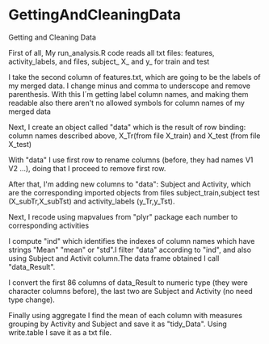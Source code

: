 # GettingAndCleaningData
Getting and Cleaning Data


First of all, My run_analysis.R code reads all txt files: features, 
activity_labels, and files,  subject_ X_ and y_ for train and test

I take the second column of features.txt, which are going to be the labels 
of my merged data. I change minus and comma to underscope and remove parenthesis. 
With this I´m getting label column names, and making them readable also there aren't no allowed symbols for column names of my merged data

Next, I create an object called "data" which is the result of row binding: column names described above,
X_Tr(from file X_train) and X_test (from file X_test)

With "data" I use first row to rename columns (before, they had names V1 V2 ...),
doing that I proceed to remove first row. 

After that, I'm adding new columns to "data": Subject and Activity, which are the corresponding imported objects
from files subject_train,subject test (X_subTr,X_subTst) and activity_labels 
(y_Tr,y_Tst).

Next, I recode using mapvalues from "plyr" package each number to corresponding activities

I compute "ind" which identifies the indexes of column names which
have strings "Mean" "mean" or "std".I filter "data" according to "ind", and also using Subject and Activit column.The data frame obtained I call "data_Result". 

I convert the first 86 columns of data_Result to numeric type
(they were character columns before), the last two are Subject and Activity (no need type change). 

Finally using aggregate I find the mean of each column with measures grouping
by Activity and Subject and save it as "tidy_Data". Using write.table I save it as a txt file.









